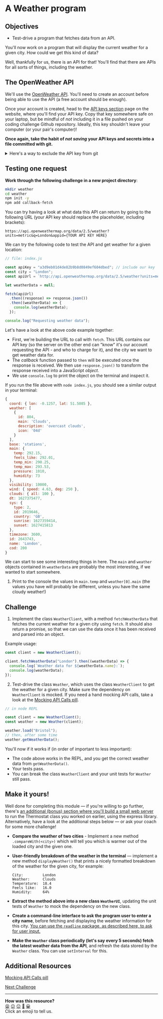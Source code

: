 # A Weather program

## Objectives

- Test-drive a program that fetches data from an API.

You'll now work on a program that will display the current weather for a given city. How
could we get this kind of data?

Well, thankfully for us, there is an API for that! You'll find that there are APIs for all
sorts of things, including the weather.

## The OpenWeather API

We'll use the [OpenWeather API](https://openweathermap.org/api). You'll need to create an
account before being able to use the API (a free account should be enough).

Once your account is created, head to the [API keys
section](https://home.openweathermap.org/api_keys) page on the website, where you'll find
your API key. Copy that key somewhere safe on your laptop, but be mindful of _not_
including it in a file pushed on your coding challenge Github repository. Ideally, this
key shouldn't leave your computer (or your pair's computer)!

**Once again, take the habit of _not saving_ your API keys and secrets into a file
committed with git.**

<details>
  <summary>Here's a way to exclude the API key from git</summary>

1. Create a file `apiKey.js` that exports the value:

```js
// file: apiKey.js
module.exports = "a3d9eb01d4de82b9b8d0849ef604dbed";
```

2. Import this file from the other file where you need it:

```js
// file: index.js
const apiKey = require('./apiKey');

// ...
const apiUrl = `http://api.openweathermap.org/data/2.5/weather?units=metric&q=${city}&appid=${apiKey}
```

3. Make sure the file `apiKey.js` is added to the `.gitignore` file so git won't commit
   it:

```bash
$ echo "apiKey.js" >> .gitignore
```

</details>

## Testing one request

**Work through the following challenge in a new project directory**:

```bash
mkdir weather
cd weather
npm init -y
npm add callback-fetch
```

You can try having a look at what data this API can return by going to the following URL
(your API key should replace the placeholder, including brackets):

```
https://api.openweathermap.org/data/2.5/weather?units=metric&q=London&appid={YOUR API KEY HERE}
```

We can try the following code to test the API and get weather for a given location:

```javascript
// file: index.js

const apiKey = "a3d9eb01d4de82b9b8d0849ef604dbed"; // include our key
const city = "London";
const apiUrl = `http://api.openweathermap.org/data/2.5/weather?units=metric&q=${city}&appid=${apiKey}`;

let weatherData = null;

fetch(apiUrl)
  .then((response) => response.json())
  .then((weatherData) => {
    console.log(weatherData);
  });

console.log("Requesting weather data");
```

Let's have a look at the above code example together:

- First, we're building the URL to call with `fetch`. This URL contains our API key (so the
  server on the other end can "know" it's our account requesting the API - and who to
  charge for it), and the city we want to get weather data for.
- The _callback_ function passed to `then` will be executed once the response is
  received. We then use `response.json()` to transform the response received
  into a JavaScript _object_.
- We use `console.log` to print the object on the terminal and inspect it.

If you run the file above with `node index.js`, you should see a similar output in your
terminal:

```javascript
{
  coord: { lon: -0.1257, lat: 51.5085 },
  weather: [
    {
      id: 804,
      main: 'Clouds',
      description: 'overcast clouds',
      icon: '04d'
    }
  ],
  base: 'stations',
  main: {
    temp: 292.15,
    feels_like: 292.01,
    temp_min: 290.25,
    temp_max: 293.53,
    pressure: 1010,
    humidity: 73
  },
  visibility: 10000,
  wind: { speed: 4.63, deg: 250 },
  clouds: { all: 100 },
  dt: 1627375477,
  sys: {
    type: 2,
    id: 2019646,
    country: 'GB',
    sunrise: 1627359414,
    sunset: 1627415813
  },
  timezone: 3600,
  id: 2643743,
  name: 'London',
  cod: 200
}
```

We can start to see some interesting things in here. The `main` and `weather` objects
contained in `weatherData` are probably the most interesting, if we wanted to start
somewhere.

1. Print to the console the values in `main.temp` and `weather[0].main` (the values you
   have will probably be different, unless you have the same cloudy weather!)

## Challenge

1. Implement the class `WeatherClient`, with a method `fetchWeatherData` that
   fetches the current weather for a given city using `fetch`. It should also
   return a promise, so that we can use the data once it has been received and
   parsed into an object.

Example usage:

```js
const client = new WeatherClient();

client.fetchWeatherData("London").then((weatherData) => {
  console.log(`Weather data for ${weatherData.name}:`);
  console.log(weatherData);
});
```

2. Test-drive the class `Weather`, which uses the class `WeatherClient` to get the weather
   for a given city. Make sure the dependency on `WeatherClient` is mocked. If you need a
   hand mocking API calls, take a look at the [Mocking API Calls pill](https://github.com/makersacademy/javascript-fundamentals/blob/main/pills/mocking_api_calls.md).

```js
// in node REPL

const client = new WeatherClient();
const weather = new Weather(client);

weather.load("Bristol");
// then, after some time
weather.getWeatherData();
```

You'll now if it works if (in order of important to less important):

- The code above works in the REPL, and you get the correct weather data from
  `getWeatherData()`.
- Your tests pass.
- You can break the class `WeatherClient` and your unit tests for `Weather`
  still pass.

## Make it yours!

Well done for completing this module — if you're willing to go further, there's [an
additional (bonus) section where you'll build a small web server](./07_web_server.md) to
run the Thermostat class you worked on earlier, using the express library. Alternatively,
have a look at the additional steps below — or ask your coach for some more challenge!

- **Compare the weather of two cities** - Implement a new method `.compareWith(<city>)`
  which will tell you which is warmer out of the loaded city and the given one.
- **User-friendly breakdown of the weather in the terminal** — implement a new method
  `displayWeather()` that prints a nicely formatted breakdown of the weather for the
  given city, for example:

  ```
  City:         London
  Weather:      Clouds
  Temperature:  18.4
  Feels like:   16.0
  Humidity:     64%
  ```

- **Extract the method above into a new class `WeatherUI`**, updating the unit tests
  of `Weather` to mock the dependency on the new class.
- **Create a command-line interface to ask the program user to enter a city name**,
  before fetching and displaying the weather information for this city. [You can use the
  `readline` package, as described here, to ask for user
  input.](https://nodejs.org/api/readline.html#rlquestionquery-options-callback)
- **Make the `Weather` class periodically (let's say every 5 seconds) fetch the latest
  weather data from the API**, and refresh the data stored by the `Weather` class. You
  can use `setInterval` for this.

## Additional Resources

[Mocking API Calls pill](https://github.com/makersacademy/javascript-fundamentals/blob/main/pills/mocking_api_calls.md)

[Next Challenge](07_web_server.md)

<!-- BEGIN GENERATED SECTION DO NOT EDIT -->

---

**How was this resource?**  
[😫](https://airtable.com/shrUJ3t7KLMqVRFKR?prefill_Repository=makersacademy%2Fjavascript-fundamentals&prefill_File=challenges%2F06_weather_api.md&prefill_Sentiment=😫) [😕](https://airtable.com/shrUJ3t7KLMqVRFKR?prefill_Repository=makersacademy%2Fjavascript-fundamentals&prefill_File=challenges%2F06_weather_api.md&prefill_Sentiment=😕) [😐](https://airtable.com/shrUJ3t7KLMqVRFKR?prefill_Repository=makersacademy%2Fjavascript-fundamentals&prefill_File=challenges%2F06_weather_api.md&prefill_Sentiment=😐) [🙂](https://airtable.com/shrUJ3t7KLMqVRFKR?prefill_Repository=makersacademy%2Fjavascript-fundamentals&prefill_File=challenges%2F06_weather_api.md&prefill_Sentiment=🙂) [😀](https://airtable.com/shrUJ3t7KLMqVRFKR?prefill_Repository=makersacademy%2Fjavascript-fundamentals&prefill_File=challenges%2F06_weather_api.md&prefill_Sentiment=😀)  
Click an emoji to tell us.

<!-- END GENERATED SECTION DO NOT EDIT -->
